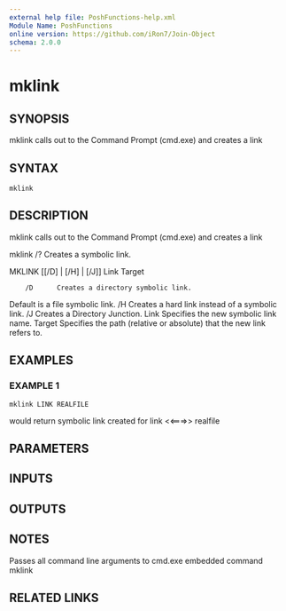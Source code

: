```yaml
---
external help file: PoshFunctions-help.xml
Module Name: PoshFunctions
online version: https://github.com/iRon7/Join-Object
schema: 2.0.0
---
```


# mklink

## SYNOPSIS
mklink calls out to the Command Prompt (cmd.exe) and creates a link

## SYNTAX

```
mklink
```

## DESCRIPTION
mklink calls out to the Command Prompt (cmd.exe) and creates a link

mklink /?
Creates a symbolic link.

MKLINK \[\[/D\] | \[/H\] | \[/J\]\] Link Target

        /D      Creates a directory symbolic link. 
Default is a file
                symbolic link.
        /H      Creates a hard link instead of a symbolic link.
        /J      Creates a Directory Junction.
        Link    Specifies the new symbolic link name.
        Target  Specifies the path (relative or absolute) that the new link
                refers to.

## EXAMPLES

### EXAMPLE 1
```
mklink LINK REALFILE
```

would return
symbolic link created for link \<\<===\>\> realfile

## PARAMETERS

## INPUTS

## OUTPUTS

## NOTES
Passes all command line arguments to cmd.exe embedded command mklink

## RELATED LINKS
